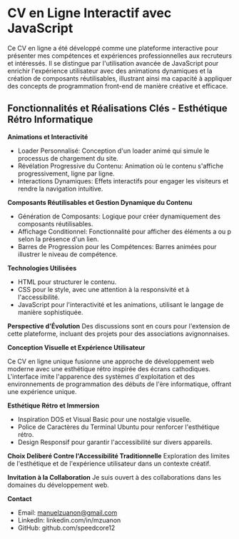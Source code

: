 CV en Ligne Interactif avec JavaScript
======================================

Ce CV en ligne a été développé comme une plateforme interactive pour présenter mes compétences et expériences professionnelles aux recruteurs et intéressés. Il se distingue par l'utilisation avancée de JavaScript pour enrichir l'expérience utilisateur avec des animations dynamiques et la création de composants réutilisables, illustrant ainsi ma capacité à appliquer des concepts de programmation front-end de manière créative et efficace.

Fonctionnalités et Réalisations Clés - Esthétique Rétro Informatique
---------------------------------------------------------------------

**Animations et Interactivité**
- Loader Personnalisé: Conception d'un loader animé qui simule le processus de chargement du site.
- Révélation Progressive du Contenu: Animation où le contenu s'affiche progressivement, ligne par ligne.
- Interactions Dynamiques: Effets interactifs pour engager les visiteurs et rendre la navigation intuitive.

**Composants Réutilisables et Gestion Dynamique du Contenu**
- Génération de Composants: Logique pour créer dynamiquement des composants réutilisables.
- Affichage Conditionnel: Fonctionnalité pour afficher des éléments a ou p selon la présence d'un lien.
- Barres de Progression pour les Compétences: Barres animées pour illustrer le niveau de compétence.

**Technologies Utilisées**
- HTML pour structurer le contenu.
- CSS pour le style, avec une attention à la responsivité et à l'accessibilité.
- JavaScript pour l'interactivité et les animations, utilisant le langage de manière sophistiquée.

**Perspective d'Évolution**
Des discussions sont en cours pour l'extension de cette plateforme, incluant des projets pour des associations avignonnaises.

**Conception Visuelle et Expérience Utilisateur**

Ce CV en ligne unique fusionne une approche de développement web moderne avec une esthétique rétro inspirée des écrans cathodiques. L'interface imite l'apparence des systèmes d'exploitation et des environnements de programmation des débuts de l'ère informatique, offrant une expérience unique.

**Esthétique Rétro et Immersion**
- Inspiration DOS et Visual Basic pour une nostalgie visuelle.
- Police de Caractères du Terminal Ubuntu pour renforcer l'esthétique rétro.
- Design Responsif pour garantir l'accessibilité sur divers appareils.

**Choix Deliberé Contre l'Accessibilité Traditionnelle**
Exploration des limites de l'esthétique et de l'expérience utilisateur dans un contexte créatif.

**Invitation à la Collaboration**
Je suis ouvert à des collaborations dans les domaines du développement web.

**Contact**
- Email: manuelzuanon@gmail.com
- LinkedIn: linkedin.com/in/mzuanon
- GitHub: github.com/speedcore12

